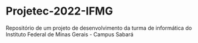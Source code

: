 # Projetec-2022-IFMG
Repositório de um projeto de desenvolvimento da turma de informática do Instituto Federal de Minas Gerais - Campus Sabará
